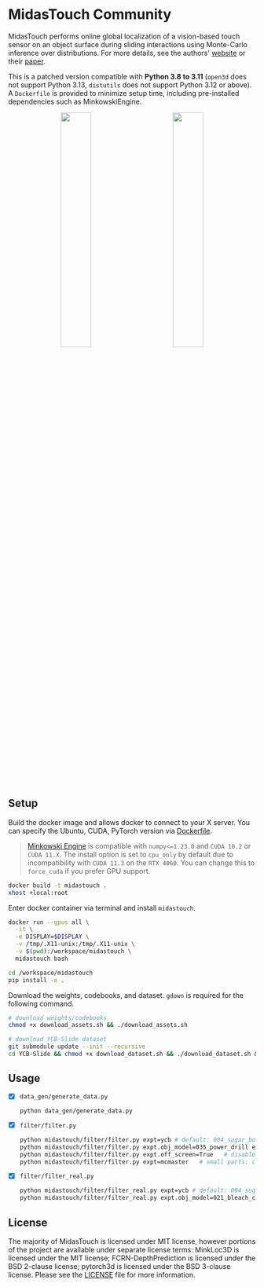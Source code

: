 # MidasTouch Community

MidasTouch performs online global localization of a vision-based touch sensor on an object surface during sliding interactions using Monte-Carlo inference over distributions. For more details, see the authors' <a href="https://suddhu.github.io/midastouch-tactile/">website</a> or their <a href="https://openreview.net/forum?id=JWROnOf4w-K">paper</a>.

This is a patched version compatible with **Python 3.8 to 3.11** (`open3d` does not support Python 3.13, `distutils` does not support Python 3.12 or above). A `Dockerfile` is provided to minimize setup time, including pre-installed dependencies such as MinkowskiEngine.

<div align="center">
  <img src=".github/power_drill_ycb_slide.png"
  width="35%"> &nbsp;&nbsp;&nbsp;&nbsp;&nbsp; &nbsp;&nbsp;&nbsp;&nbsp;&nbsp;
    <img src=".github/power_drill_train_data.png"
  width="35%">
</div>

## Setup

Build the docker image and allows docker to connect to your X server. You can specify the Ubuntu, CUDA, PyTorch version via [Dockerfile](./Dockerfile).

> [Minkowski Engine](https://github.com/NVIDIA/MinkowskiEngine) is compatible with `numpy<=1.23.0` and `CUDA 10.2` or `CUDA 11.X`. The install option is set to `cpu_only` by default due to incompatibility with `CUDA 11.3` on the `RTX 4060`. You can change this to `force_cuda` if you prefer GPU support.

```bash
docker build -t midastouch .
xhost +local:root
```

Enter docker container via terminal and install `midastouch`.

```bash
docker run --gpus all \
  -it \
  -e DISPLAY=$DISPLAY \
  -v /tmp/.X11-unix:/tmp/.X11-unix \
  -v $(pwd):/workspace/midastouch \
  midastouch bash

cd /workspace/midastouch
pip install -e .
```

Download the weights, codebooks, and dataset. `gdown` is required for the following command.

```bash
# download weights/codebooks
chmod +x download_assets.sh && ./download_assets.sh

# download YCB-Slide dataset
git submodule update --init --recursive
cd YCB-Slide && chmod +x download_dataset.sh && ./download_dataset.sh && cd ..
```

## Usage

- [x] `data_gen/generate_data.py`

  ```bash
  python data_gen/generate_data.py
  ```

- [x] `filter/filter.py`
  ```bash
  python midastouch/filter/filter.py expt=ycb # default: 004_sugar_box log 0
  python midastouch/filter/filter.py expt.obj_model=035_power_drill expt.log_id=3 # 035_power_drill log 3
  python midastouch/filter/filter.py expt.off_screen=True   # disable visualization
  python midastouch/filter/filter.py expt=mcmaster   # small parts: cotter-pin log 0
  ```

- [x] `filter/filter_real.py`

  ```bash
  python midastouch/filter/filter_real.py expt=ycb # default: 004_sugar_box log 0
  python midastouch/filter/filter_real.py expt.obj_model=021_bleach_cleanser expt.log_id=2 # 021_bleach_cleanser log 2
  ```

## License

The majority of MidasTouch is licensed under MIT license, however portions of the project are available under separate license terms: MinkLoc3D is licensed under the MIT license; FCRN-DepthPrediction is licensed under the BSD 2-clause license; pytorch3d is licensed under the BSD 3-clause license. Please see the [LICENSE](LICENSE) file for more information.
